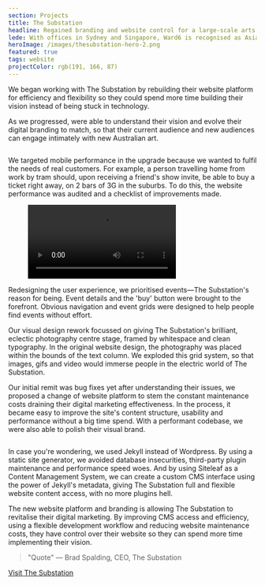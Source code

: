 ```yaml
---
section: Projects
title: The Substation
headline: Regained branding and website control for a large-scale arts venue in Melbourne, Australia.
lede: With offices in Sydney and Singapore, Ward6 is recognised as Asia Pacific's leading independent health communications agency. We helped transfer this reputation online with a mobile-first website that was clear, legible and easy to peruse.
heroImage: /images/thesubstation-hero-2.png
featured: true
tags: website
projectColor: rgb(191, 166, 87)
---
```


We began working with The Substation by rebuilding their website platform for efficiency and flexibility so they could spend more time building their vision instead of being stuck in technology.

As we progressed, were able to understand their vision and evolve their digital branding to match, so that their current audience and new audiences can engage intimately with new Australian art.

<figure class="Figure Figure--large">
  <img src="/images/thesubstation-artists.png" alt="">
</figure>

We targeted mobile performance in the upgrade because we wanted to fulfil the needs of real customers. For example, a person travelling home from work by tram should, upon receiving a friend's show invite, be able to buy a ticket right away, on 2 bars of 3G in the suburbs. To do this, the website performance was audited and a checklist of improvements made.

<figure class="Figure Figure--mobile">
  <div class="FlexEmbed">
    <div class="FlexEmbed-ratio iphone6"></div>
    <div class="FlexEmbed-content">
      <video autoplay="" loop="" class="Screen--iphone6">
      <source src="/images/thesubstation-video-mobile.mp4" type="video/mp4">
      Your browser does not support the video tag. Please upgrade your browser.
      </video>
      <div class="u-posAbsoluteCenter u-coverImage" style="background-image: url('/images/device-iphone6-alt.png')"></div>
    </div>
  </div>
</figure>

Redesigning the user experience, we prioritised events—The Substation's reason for being. Event details and the 'buy' button were brought to the forefront. Obvious navigation and event grids were designed to help people find events without effort.

Our visual design rework focussed on giving The Substation's brilliant, eclectic photography centre stage, framed by whitespace and clean typography. In the original website design, the photography was placed within the bounds of the text column. We exploded this grid system, so that images, gifs and video would immerse people in the electric world of The Substation.

Our initial remit was bug fixes yet after understanding their issues, we proposed a change of website platform to stem the constant maintenance costs draining their digital marketing effectiveness. In the process, it became easy to improve the site's content structure, usability and performance without a big time spend. With a performant codebase, we were also able to polish their visual brand.

<figure class="Figure Figure--large Block--hero">
  <img src="/images/thesubstation-event.jpg" alt="">
</figure>

In case you're wondering, we used Jekyll instead of Wordpress. By using a static site generator, we avoided database insecurities, third-party plugin maintenance and performance speed woes. And by using Siteleaf as a Content Management System, we can create a custom CMS interface using the power of Jekyll's metadata, giving The Substation full and flexible website content access, with no more plugins hell.



The new website platform and branding is allowing The Substation to revitalise their digital marketing. By improving CMS access and efficiency, using a flexible development workflow and reducing website maintenance costs, they have control over their website so they can spend more time implementing their vision.

> "Quote" — Brad Spalding, CEO, The Substation

<a class="Button Button--reverse" href="http://www.thesubstation.org.au/">Visit The Substation</a>
